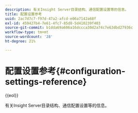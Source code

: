 ```yaml
---
description: 有关Insight Server目录结构、通信配置设置等的信息。
title: 配置设置参考
uuid: 2ac7d7c7-f97d-47a2-afcd-e06a7142a68f
exl-id: 459427b4-7e61-4fc7-85d8-5d410239f403
source-git-commit: b1dda69a606a16dccca30d2a74c7e63dbd27936c
workflow-type: tm+mt
source-wordcount: '28'
ht-degree: 21%

---
```


# 配置设置参考{#configuration-settings-reference}

{{eol}}

有关Insight Server目录结构、通信配置设置等的信息。
